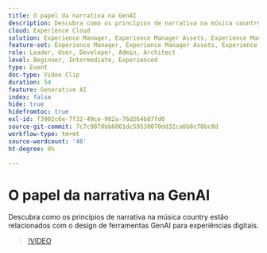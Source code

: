 ```yaml
---
title: O papel da narrativa na GenAI
description: Descubra como os princípios de narrativa na música country estão relacionados com o design de ferramentas GenAI para experiências digitais.
cloud: Experience Cloud
solution: Experience Manager, Experience Manager Assets, Experience Manager Forms, Experience Manager Sites
feature-set: Experience Manager, Experience Manager Assets, Experience Manager Forms, Experience Manager Sites
role: Leader, User, Developer, Admin, Architect
level: Beginner, Intermediate, Experienced
type: Event
doc-type: Video Clip
duration: 54
feature: Generative AI
index: false
hide: true
hidefromtoc: true
exl-id: f3902c6e-7f32-49ce-982a-76d264b87fd0
source-git-commit: 7c7c9070bb6061dc59530070dd32ca6b8c78bc8d
workflow-type: tm+mt
source-wordcount: '46'
ht-degree: 0%

---
```


# O papel da narrativa na GenAI

Descubra como os princípios de narrativa na música country estão relacionados com o design de ferramentas GenAI para experiências digitais.

>[!VIDEO](https://video.tv.adobe.com/v/3459229/?learn=on&enablevpops)
